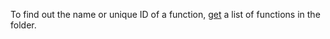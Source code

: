 To find out the name or unique ID of a function, [get](../../functions/operations/function/function-list.md) a list of functions in the folder.